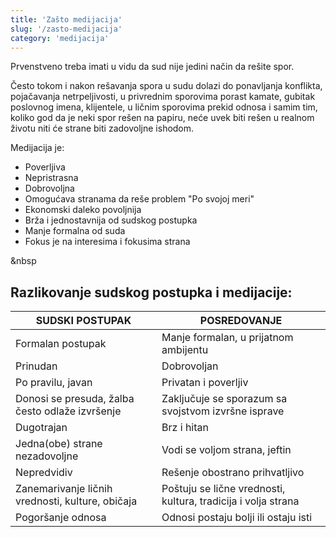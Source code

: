 ```yaml
---
title: 'Zašto medijacija'
slug: '/zasto-medijacija'
category: 'medijacija'
---
```


Prvenstveno treba imati u vidu da sud nije jedini način da rešite spor.

Često tokom i nakon rešavanja spora u sudu dolazi do ponavljanja konflikta, 
pojačavanja netrpeljivosti, u privrednim sporovima porast kamate, gubitak 
poslovnog imena, klijentele, u ličnim sporovima prekid odnosa i samim tim, 
koliko god da je neki spor rešen na papiru, neće uvek biti rešen u realnom 
životu niti će strane biti zadovoljne ishodom.

Medijacija je:

- Poverljiva
- Nepristrasna
- Dobrovoljna
- Omogućava stranama da reše problem "Po svojoj meri"
- Ekonomski daleko povoljnija
- Brža i jednostavnija od sudskog postupka
- Manje formalna od suda
- Fokus je na interesima i fokusima strana
  
&nbsp

## Razlikovanje sudskog postupka i medijacije:  

<!-- ### SUDSKI POSTUPAK:

- Formalan postupak
- Prinudan
- Po pravilu, javan
- Donosi se presuda, žalba često odlaže izvršenje
- Dugotrajan 
- Jedna(obe) strane nezadovoljne
- Nepredvidiv
- Zanemarivanje
- Pogoršanje odnosa

### POSREDOVANJE:

- Manje formalan, u prijatnom ambijentu
- Dobrovoljan
- Privatan i poverljiv
- Zaključuje se sporazum sa svojstvom izvršne isprave
- Brz i hitan
- Vodi se voljom strana, jeftin
- Rešenje obostrano prihvatljivo
- Poštuju se lične vrednosti, kultura, tradicija i volja strana
- Odnosi postaju bolji ili ostaju isti -->

| SUDSKI POSTUPAK                                   | POSREDOVANJE                                                    |
| ------------------------------------------------- | --------------------------------------------------------------- |
| Formalan postupak                                 | Manje formalan, u prijatnom ambijentu                           |
| Prinudan                                          | Dobrovoljan                                                     |
| Po pravilu, javan                                 | Privatan i poverljiv                                            |
| Donosi se presuda, žalba često odlaže izvršenje   | Zaključuje se sporazum sa svojstvom izvršne isprave             |
| Dugotrajan                                        | Brz i hitan                                                     |
| Jedna(obe) strane nezadovoljne                    | Vodi se voljom strana, jeftin                                   |
| Nepredvidiv                                       | Rešenje obostrano prihvatljivo                                  |
| Zanemarivanje ličnih vrednosti, kulture, običaja  | Poštuju se lične vrednosti, kultura, tradicija i volja strana   |
| Pogoršanje odnosa                                 | Odnosi postaju bolji ili ostaju isti                            |